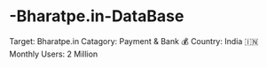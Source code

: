 # -Bharatpe.in-DataBase
Target: Bharatpe.in  Catagory: Payment &amp; Bank 💰 Country: India 🇮🇳 Monthly Users: 2 Million
